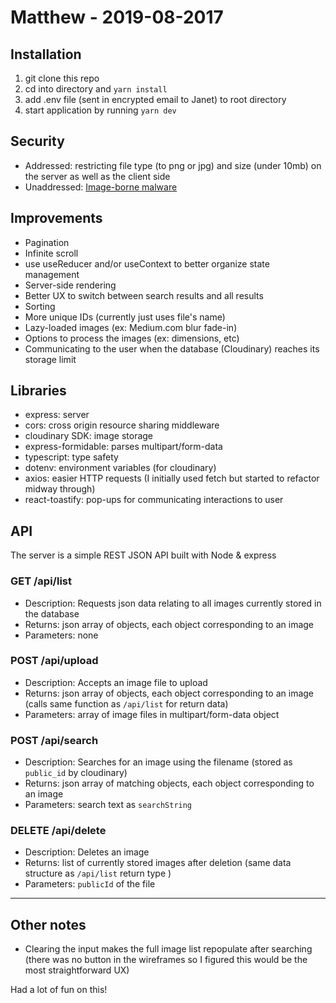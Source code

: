 # Matthew - 2019-08-2017

## Installation
1. git clone this repo
2. cd into directory and `yarn install`
3. add .env file (sent in encrypted email to Janet) to root directory
4. start application by running `yarn dev`

## Security
- Addressed: restricting file type (to png or jpg) and size (under 10mb) on the server as well as the client side
- Unaddressed: [Image-borne malware](https://www.opswat.com/blog/image-borne-malware-how-viewing-image-can-infect-device)

## Improvements
- Pagination
- Infinite scroll
- use useReducer and/or useContext to better organize state management
- Server-side rendering
- Better UX to switch between search results and all results
- Sorting
- More unique IDs (currently just uses file's name)
- Lazy-loaded images (ex: Medium.com blur fade-in)
- Options to process the images (ex: dimensions, etc)
- Communicating to the user when the database (Cloudinary) reaches its storage limit

## Libraries
- express: server
- cors: cross origin resource sharing middleware
- cloudinary SDK: image storage
- express-formidable: parses multipart/form-data
- typescript: type safety
- dotenv: environment variables (for cloudinary)
- axios: easier HTTP requests (I initially used fetch but started to refactor midway through)
- react-toastify: pop-ups for communicating interactions to user

## API
The server is a simple REST JSON API built with Node & express

### GET /api/list
- Description: Requests json data relating to all images currently stored in the database 
- Returns: json array of objects, each object corresponding to an image
- Parameters: none

### POST /api/upload
- Description: Accepts an image file to upload 
- Returns: json array of objects, each object corresponding to an image (calls same function as `/api/list` for return data)
- Parameters: array of image files in multipart/form-data object

### POST /api/search
- Description: Searches for an image using the filename (stored as `public_id` by cloudinary)
- Returns: json array of matching objects, each object corresponding to an image 
- Parameters: search text as `searchString` 

### DELETE /api/delete
- Description: Deletes an image
- Returns: list of currently stored images after deletion (same data structure as `/api/list` return type ) 
- Parameters: `publicId` of the file

---
## Other notes
- Clearing the input makes the full image list repopulate after searching (there was no button in the wireframes so I figured this would be the most straightforward UX)

Had a lot of fun on this! 